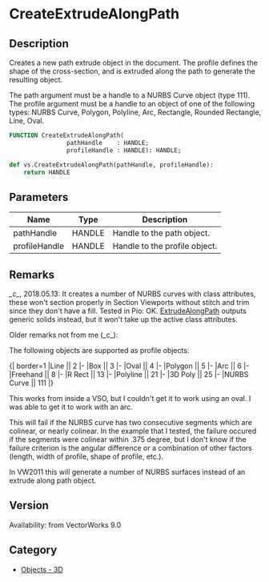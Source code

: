 # CreateExtrudeAlongPath

## Description
Creates a new path extrude object in the document.  The profile defines the shape of the cross-section, and is extruded along the path to generate the resulting object.

The path argument must be a handle to a NURBS Curve object (type 111).  The profile argument must be a handle to an object of one of the following types: NURBS Curve, Polygon, Polyline, Arc, Rectangle, Rounded Rectangle, Line, Oval.

```pascal
FUNCTION CreateExtrudeAlongPath(
				pathHandle    : HANDLE;
				profileHandle : HANDLE): HANDLE;
```

```python
def vs.CreateExtrudeAlongPath(pathHandle, profileHandle):
    return HANDLE
```

## Parameters
|Name|Type|Description|
|---|---|---|
|pathHandle|HANDLE|Handle to the path object.|
|profileHandle|HANDLE|Handle to the profile object.|

## Remarks
*\_c\_*, 2018.05.13: It creates a number of NURBS curves with class attributes, these won't section properly in Section Viewports without stitch and trim since they don't have a fill. Tested in Pio: OK. [ExtrudeAlongPath](ExtrudeAlongPath.md) outputs generic solids instead, but it won't take up the active class attributes.

Older remarks not from me (\_c\_):

The following objects are supported as profile objects:

{| border=1
|Line || 2
|-
|Box || 3
|-
|Oval || 4
|-
|Polygon || 5
|-
|Arc || 6
|-
|Freehand || 8
|-
|R Rect || 13
|-
|Polyline || 21
|-
|3D Poly || 25
|-
|NURBS Curve || 111
|}


This works from inside a VSO, but I couldn't get it to work using an oval. I was able to get it to work with an arc.



This will fail if the NURBS curve has two consecutive segments which are colinear, or nearly colinear. In the example that I tested, the failure occured if the segments were colinear within .375 degree, but I don't know if the failure criterion is the angular difference or a combination of other factors (length, width of profile, shape of profile, etc.).


In VW2011 this will generate a number of NURBS surfaces instead of an extrude along path object.

## Version
Availability: from VectorWorks 9.0

## Category
* [Objects - 3D](../Categories/Objects%20-%203D.md)
